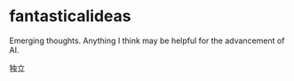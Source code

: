 # fantasticalideas
Emerging thoughts. Anything I think may be helpful for the advancement of AI.


独立
